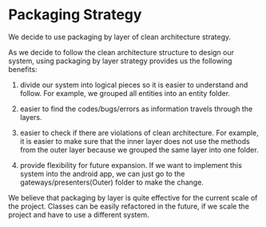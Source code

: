 # Packaging Strategy

We decide to use packaging by layer of clean architecture
strategy. 

As we decide to follow the clean architecture structure to design our system, using packaging by layer strategy provides us the following benefits: 

1.	divide our system into logical pieces so it is easier to understand and follow. For example, we grouped all entities into an entity folder.

2.	easier to find the codes/bugs/errors as information travels through the layers. 

3.	easier to check if there are violations of clean architecture. For example, it is easier to make sure that the inner layer does not use the methods from the outer layer because we grouped the same layer into one folder. 

4.	provide flexibility for future expansion. If we want to implement this system into the android app, we can just go to the gateways/presenters(Outer) folder to make the change. 

We believe that packaging by layer is quite effective for the current scale of the project. Classes can be easily refactored in the future, if we scale the project and have to use a different system.
